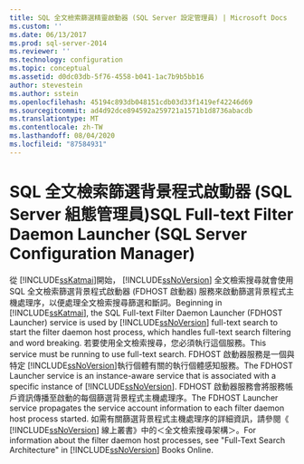 ```yaml
---
title: SQL 全文檢索篩選精靈啟動器 (SQL Server 設定管理員) | Microsoft Docs
ms.custom: ''
ms.date: 06/13/2017
ms.prod: sql-server-2014
ms.reviewer: ''
ms.technology: configuration
ms.topic: conceptual
ms.assetid: d0dc03db-5f76-4558-b041-1ac7b9b5bb16
author: stevestein
ms.author: sstein
ms.openlocfilehash: 45194c893db048151cdb03d33f1419ef42246d69
ms.sourcegitcommit: ad4d92dce894592a259721a1571b1d8736abacdb
ms.translationtype: MT
ms.contentlocale: zh-TW
ms.lasthandoff: 08/04/2020
ms.locfileid: "87584931"
---
```

# <a name="sql-full-text-filter-daemon-launcher-sql-server-configuration-manager"></a><span data-ttu-id="9e591-102">SQL 全文檢索篩選背景程式啟動器 (SQL Server 組態管理員)</span><span class="sxs-lookup"><span data-stu-id="9e591-102">SQL Full-text Filter Daemon Launcher (SQL Server Configuration Manager)</span></span>
  <span data-ttu-id="9e591-103">從 [!INCLUDE[ssKatmai](../../includes/sskatmai-md.md)]開始， [!INCLUDE[ssNoVersion](../../includes/ssnoversion-md.md)] 全文檢索搜尋就會使用 SQL 全文檢索篩選背景程式啟動器 (FDHOST 啟動器) 服務來啟動篩選背景程式主機處理序，以便處理全文檢索搜尋篩選和斷詞。</span><span class="sxs-lookup"><span data-stu-id="9e591-103">Beginning in [!INCLUDE[ssKatmai](../../includes/sskatmai-md.md)], the SQL Full-text Filter Daemon Launcher (FDHOST Launcher) service is used by [!INCLUDE[ssNoVersion](../../includes/ssnoversion-md.md)] full-text search to start the filter daemon host process, which handles full-text search filtering and word breaking.</span></span> <span data-ttu-id="9e591-104">若要使用全文檢索搜尋，您必須執行這個服務。</span><span class="sxs-lookup"><span data-stu-id="9e591-104">This service must be running to use full-text search.</span></span> <span data-ttu-id="9e591-105">FDHOST 啟動器服務是一個與特定 [!INCLUDE[ssNoVersion](../../includes/ssnoversion-md.md)]執行個體有關的執行個體感知服務。</span><span class="sxs-lookup"><span data-stu-id="9e591-105">The FDHOST Launcher service is an instance-aware service that is associated with a specific instance of [!INCLUDE[ssNoVersion](../../includes/ssnoversion-md.md)].</span></span> <span data-ttu-id="9e591-106">FDHOST 啟動器服務會將服務帳戶資訊傳播至啟動的每個篩選背景程式主機處理序。</span><span class="sxs-lookup"><span data-stu-id="9e591-106">The FDHOST Launcher service propagates the service account information to each filter daemon host process started.</span></span> <span data-ttu-id="9e591-107">如需有關篩選背景程式主機處理序的詳細資訊，請參閱《 [!INCLUDE[ssNoVersion](../../includes/ssnoversion-md.md)] 線上叢書》中的＜全文檢索搜尋架構＞。</span><span class="sxs-lookup"><span data-stu-id="9e591-107">For information about the filter daemon host processes, see "Full-Text Search Architecture" in [!INCLUDE[ssNoVersion](../../includes/ssnoversion-md.md)] Books Online.</span></span>  
  
  
